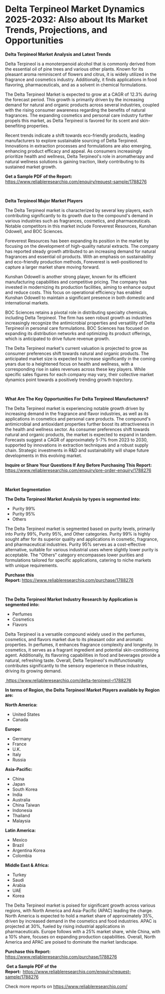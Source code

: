 <p><h1>Delta Terpineol Market Dynamics 2025-2032: Also about Its Market Trends, Projections, and Opportunities</h1></p><p><strong>Delta Terpineol Market Analysis and Latest Trends</strong></p>
<p><p>Delta Terpineol is a monoterpenoid alcohol that is commonly derived from the essential oil of pine trees and various other plants. Known for its pleasant aroma reminiscent of flowers and citrus, it is widely utilized in the fragrance and cosmetics industry. Additionally, it finds applications in food flavoring, pharmaceuticals, and as a solvent in chemical formulations.</p><p>The Delta Terpineol Market is expected to grow at a CAGR of 12.3% during the forecast period. This growth is primarily driven by the increasing demand for natural and organic products across several industries, coupled with the rising consumer awareness regarding the benefits of natural fragrances. The expanding cosmetics and personal care industry further propels this market, as Delta Terpineol is favored for its scent and skin-benefiting properties.</p><p>Recent trends indicate a shift towards eco-friendly products, leading manufacturers to explore sustainable sourcing of Delta Terpineol. Innovations in extraction processes and formulations are also emerging, enhancing product efficacy and appeal. As consumers increasingly prioritize health and wellness, Delta Terpineol's role in aromatherapy and natural wellness solutions is gaining traction, likely contributing to its sustained market growth.</p></p>
<p><strong>Get a Sample PDF of the Report:&nbsp;</strong> <a href="https://www.reliableresearchiq.com/enquiry/request-sample/1788276?utm_campaign=2099&utm_medium=2&utm_source=Github&utm_content=ia&utm_term=30012025&utm_id=delta-terpineol">https://www.reliableresearchiq.com/enquiry/request-sample/1788276</a></p>
<p>&nbsp;</p>
<p><strong>Delta Terpineol Major Market Players</strong></p>
<p><p>The Delta Terpineol market is characterized by several key players, each contributing significantly to its growth due to the compound's demand in various industries such as fragrances, cosmetics, and pharmaceuticals. Notable competitors in this market include Foreverest Resources, Kunshan Odowell, and BOC Sciences.</p><p>Foreverest Resources has been expanding its position in the market by focusing on the development of high-quality natural extracts. The company has reported steady growth attributed to an increasing demand for natural fragrances and essential oil products. With an emphasis on sustainability and eco-friendly production methods, Foreverest is well-positioned to capture a larger market share moving forward.</p><p>Kunshan Odowell is another strong player, known for its efficient manufacturing capabilities and competitive pricing. The company has invested in modernizing its production facilities, aiming to enhance output and reduce costs. This focus on operational efficiency has enabled Kunshan Odowell to maintain a significant presence in both domestic and international markets. </p><p>BOC Sciences retains a pivotal role in distributing specialty chemicals, including Delta Terpineol. The firm has seen robust growth as industries increasingly recognize the antimicrobial properties and versatility of Delta Terpineol in personal care formulations. BOC Sciences has focused on expanding its distribution networks and optimizing its product offerings, which is anticipated to drive future revenue growth.</p><p>The Delta Terpineol market's current valuation is projected to grow as consumer preferences shift towards natural and organic products. The anticipated market size is expected to increase significantly in the coming years due to a heightened focus on health and wellness, with a corresponding rise in sales revenues across these key players. While specific sales figures for each company may vary, their collective market dynamics point towards a positively trending growth trajectory.</p></p>
<p>&nbsp;</p>
<p><strong>What Are The Key Opportunities For Delta Terpineol Manufacturers?</strong></p>
<p><p>The Delta Terpineol market is experiencing notable growth driven by increasing demand in the fragrance and flavor industries, as well as its applications in cosmetics and personal care products. The compound's antimicrobial and antioxidant properties further boost its attractiveness in the health and wellness sector. As consumer preferences shift towards natural and organic products, the market is expected to expand in tandem. Forecasts suggest a CAGR of approximately 5-7% from 2023 to 2030, supported by innovations in extraction techniques and a robust supply chain. Strategic investments in R&D and sustainability will shape future developments in this evolving market.</p></p>
<p><strong>Inquire or Share Your Questions If Any Before Purchasing This Report:</strong> <a href="https://www.reliableresearchiq.com/enquiry/pre-order-enquiry/1788276?utm_campaign=2099&utm_medium=2&utm_source=Github&utm_content=ia&utm_term=30012025&utm_id=delta-terpineol">https://www.reliableresearchiq.com/enquiry/pre-order-enquiry/1788276</a></p>
<p>&nbsp;</p>
<p><strong>Market Segmentation</strong></p>
<p><strong>The Delta Terpineol Market Analysis by types is segmented into:</strong></p>
<p><ul><li>Purity 99%</li><li>Purity 95%</li><li>Others</li></ul></p>
<p><p>The Delta Terpineol market is segmented based on purity levels, primarily into Purity 99%, Purity 95%, and Other categories. Purity 99% is highly sought after for its superior quality and applications in cosmetic, fragrance, and pharmaceutical industries. Purity 95% serves as a cost-effective alternative, suitable for various industrial uses where slightly lower purity is acceptable. The "Others" category encompasses lower purities and formulations tailored for specific applications, catering to niche markets with unique requirements.</p></p>
<p><strong>Purchase this Report:&nbsp;</strong><a href="https://www.reliableresearchiq.com/purchase/1788276?utm_campaign=2099&utm_medium=2&utm_source=Github&utm_content=ia&utm_term=30012025&utm_id=delta-terpineol">https://www.reliableresearchiq.com/purchase/1788276</a></p>
<p>&nbsp;</p>
<p><strong>The Delta Terpineol Market Industry Research by Application is segmented into:</strong></p>
<p><ul><li>Perfumes</li><li>Cosmetics</li><li>Flavors</li></ul></p>
<p><p>Delta Terpineol is a versatile compound widely used in the perfumes, cosmetics, and flavors market due to its pleasant odor and aromatic properties. In perfumes, it enhances fragrance complexity and longevity. In cosmetics, it serves as a fragrant ingredient and potential skin-conditioning agent. Additionally, its flavoring capabilities in food and beverages provide a natural, refreshing taste. Overall, Delta Terpineol's multifunctionality contributes significantly to the sensory experience in these industries, driving its growing demand.</p></p>
<p><a href="https://www.reliableresearchiq.com/delta-terpineol-r1788276?utm_campaign=2099&utm_medium=2&utm_source=Github&utm_content=ia&utm_term=30012025&utm_id=delta-terpineol">&nbsp;https://www.reliableresearchiq.com/delta-terpineol-r1788276</a></p>
<p><strong>In terms of Region, the Delta Terpineol Market Players available by Region are:</strong></p>
<p>
    <p> <strong> North America: </strong>
        <ul>
            <li>United States</li>
            <li>Canada</li>
        </ul>
        </p> 
    <p> <strong> Europe: </strong>
        <ul>
            <li>Germany</li>
            <li>France</li>
            <li>U.K.</li>
            <li>Italy</li>
            <li>Russia</li>
        </ul>
        </p> 
    <p> <strong> Asia-Pacific: </strong>
        <ul>
            <li>China</li>
            <li>Japan</li>
            <li>South Korea</li>
            <li>India</li>
            <li>Australia</li>
            <li>China Taiwan</li>
            <li>Indonesia</li>
            <li>Thailand</li>
            <li>Malaysia</li>
        </ul>
        </p> 
    <p> <strong> Latin America: </strong>
        <ul>
            <li>Mexico</li>
            <li>Brazil</li>
            <li>Argentina Korea</li>
            <li>Colombia</li>
        </ul>
        </p> 
    <p> <strong> Middle East & Africa: </strong>
        <ul>
            <li>Turkey</li>
            <li>Saudi</li>
            <li>Arabia</li>
            <li>UAE</li>
            <li>Korea</li>
        </ul>
    </p>
    </p>
<p><p>The Delta Terpineol market is poised for significant growth across various regions, with North America and Asia-Pacific (APAC) leading the charge. North America is expected to hold a market share of approximately 35%, driven by increased demand in the cosmetics and food industries. APAC is projected at 30%, fueled by rising industrial applications in pharmaceuticals. Europe follows with a 25% market share, while China, with a 10% share, focuses on expanding production capabilities. Overall, North America and APAC are poised to dominate the market landscape.</p></p>
<p><strong>Purchase this Report: </strong><a href="https://www.reliableresearchiq.com/purchase/1788276?utm_campaign=2099&utm_medium=2&utm_source=Github&utm_content=ia&utm_term=30012025&utm_id=delta-terpineol">https://www.reliableresearchiq.com/purchase/1788276</a></p>
<p>&nbsp;<strong>Get a Sample PDF of the Report:&nbsp;&nbsp;</strong><a href="https://www.reliableresearchiq.com/enquiry/request-sample/1788276?utm_campaign=2099&utm_medium=2&utm_source=Github&utm_content=ia&utm_term=30012025&utm_id=delta-terpineol">https://www.reliableresearchiq.com/enquiry/request-sample/1788276</a></p>
<p><strong></strong></p>
<p>Check more reports on <a href="https://www.reliableresearchiq.com/?utm_campaign=2099&utm_medium=2&utm_source=Github&utm_content=ia&utm_term=30012025&utm_id=delta-terpineol">https://www.reliableresearchiq.com/</a></p>
